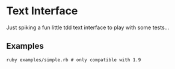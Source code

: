 # Text Interface

Just spiking a fun little tdd text interface to play with some tests...

## Examples

    ruby examples/simple.rb # only compatible with 1.9

